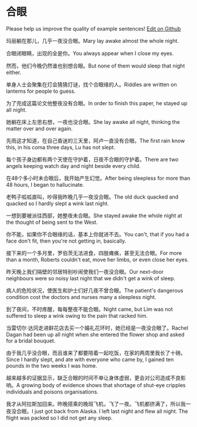 # 合眼

Please help us improve the quality of example sentences! [Edit on Github](https://github.com/jiyushe/jiyu-example-sentence-source/blob/main/chinese/heyan.md)

<p><span class="chinese">玛丽躺在那儿，几乎一夜没合眼。</span><span class="english">Mary lay awake almost the whole night.</span></p>

<p><span class="chinese">合眼闭眼睛，出现的全是你。</span><span class="english">You always appear when I close my eyes.</span></p>

<p><span class="chinese">然而，他们今晚仍然谁也别想合眼。</span><span class="english">But none of them would sleep that night either.</span></p>

<p><span class="chinese">单身人士会聚集在灯会猜猜灯谜，找个合眼缘的人。</span><span class="english">Riddles are written on lanterns for people to guess.</span></p>

<p><span class="chinese">为了完成这篇论文他整夜没有合眼。</span><span class="english">In order to finish this paper, he stayed up all night.</span></p>

<p><span class="chinese">她躺在床上左思右想，一夜也没合眼。</span><span class="english">She lay awake all night, thinking the matter over and over again.</span></p>

<p><span class="chinese">先雨这才知道，在自己昏迷的三天里，阿卢一直没有合眼。</span><span class="english">The first rain know this, in his coma three days, Lu has not slept.</span></p>

<p><span class="chinese">每个孩子身边都有两个天使在守护着，日夜不合眼的守护着。</span><span class="english">There are two angels keeping watch day and night beside every child.</span></p>

<p><span class="chinese">在48个多小时未合眼后，我开始产生幻觉。</span><span class="english">After being sleepless for more than 48 hours, I began to hallucinate.</span></p>

<p><span class="chinese">老鸭子呱呱直叫，吵得我昨晚几乎一夜没合眼。</span><span class="english">The old duck quacked and quacked so I hardly slept a wink last night.</span></p>

<p><span class="chinese">一想到要被派往西部，她整夜未合眼。</span><span class="english">She stayed awake the whole night at the thought of being sent to the West.</span></p>

<p><span class="chinese">你不能，如果你不合眼缘的话，基本上你就进不去。</span><span class="english">You can't, that if you had a face don't fit, then you're not getting in, basically.</span></p>

<p><span class="chinese">接下来的一个多月里，罗伯茨无法进食，四肢瘫痪，甚至无法合眼。</span><span class="english">For more than a month, Roberts couldn't eat, move her limbs, or even close her eyes.</span></p>

<p><span class="chinese">昨天晚上我们隔壁的邻居特别吵闹使我们一夜没合眼。</span><span class="english">Our next-door neighbours were so noisy last night that we didn't get a wink of sleep.</span></p>

<p><span class="chinese">病人的危险状况，使医生和护士们好几夜不曾合眼。</span><span class="english">The patient's dangerous condition cost the doctors and nurses many a sleepless night.</span></p>

<p><span class="chinese">到了夜间，不时疼醒，每每整夜不能合眼。</span><span class="english">Night came, but Lim was not suffered to sleep a wink owing to the pain that racked him.</span></p>

<p><span class="chinese">当雷切尔·达冈走进鲜花店去买一个婚礼花环时，她已经是一夜没合眼了。</span><span class="english">Rachel Dagan had been up all night when she entered the flower shop and asked for a bridal bouquet.</span></p>

<p><span class="chinese">由于我几乎没合眼，而且谁来了都要陪着一起吃饭，在家的两周里我长了十磅。</span><span class="english">Since I hardly slept, and ate with everyone who came by, I gained ten pounds in the two weeks I was home.</span></p>

<p><span class="chinese">越来越多的证据显示，缺乏合眼的时间不单让身体虚弱，更会对公司造成不良影响。</span><span class="english">A growing body of evidence shows that shortage of shut-eye cripples individuals and poisons organisations.</span></p>

<p><span class="chinese">我才从阿拉斯加回来。昨晚搭乘的晚班飞机，飞了一夜。飞机都挤满了，所以我一夜没合眼。</span><span class="english">I just got back from Alaska. I left last night and flew all night. The flight was packed so I did not get any sleep.</span></p>

